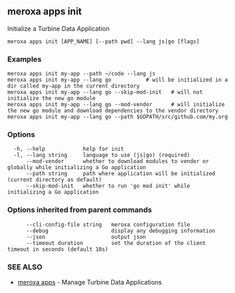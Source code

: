 ## meroxa apps init

Initialize a Turbine Data Application

```
meroxa apps init [APP_NAME] [--path pwd] --lang js|go [flags]
```

### Examples

```
meroxa apps init my-app --path ~/code --lang js
meroxa apps init my-app --lang go 			# will be initialized in a dir called my-app in the current directory
meroxa apps init my-app --lang go --skip-mod-init 	# will not initialize the new go module
meroxa apps init my-app --lang go --mod-vendor 		# will initialize the new go module and download dependencies to the vendor directory
meroxa apps init my-app --lang go --path $GOPATH/src/github.com/my.org

```

### Options

```
  -h, --help            help for init
  -l, --lang string     language to use (js|go) (required)
      --mod-vendor      whether to download modules to vendor or globally while initializing a Go application
      --path string     path where application will be initialized (current directory as default)
      --skip-mod-init   whether to run 'go mod init' while initializing a Go application
```

### Options inherited from parent commands

```
      --cli-config-file string   meroxa configuration file
      --debug                    display any debugging information
      --json                     output json
      --timeout duration         set the duration of the client timeout in seconds (default 10s)
```

### SEE ALSO

* [meroxa apps](meroxa_apps.md)	 - Manage Turbine Data Applications

